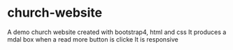 # church-website
A demo church website created with bootstrap4, html and css
It produces a mdal box when a read more button is clicke
It is responsive
